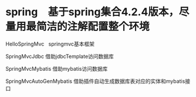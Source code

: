 # spring　基于spring集合4.2.4版本，尽量用最简洁的注解配置整个环境
HelloSpringMvc   springmvc基本框架

SpringMvcJdbc    借助jdbcTemplate访问数据库

SpringMvcMybatis 借助mybatis访问数据库

SpringMvcAutoGenMybatis 借助插件自动生成数据库表对应的实体和mybatis接口

